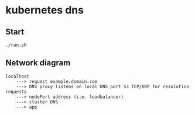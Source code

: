 # kubernetes dns

## Start
```
./run.sh
```

## Network diagram
```
localhost 
    ---> request example.domain.com
    ---> DNS proxy listens on local DNS port 53 TCP/UDP for resolution requests
    ---> nodePort address (i.e. loadbalancer)
    ---> cluster DNS
    ---> app
```
